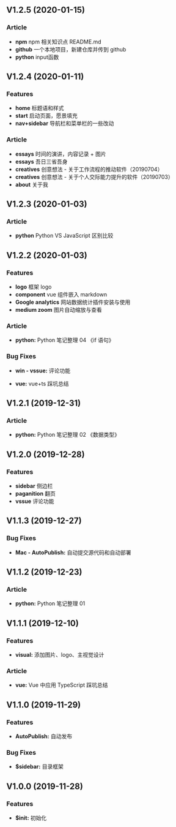 ## V1.2.5 (2020-01-15)

### Article

- **npm** npm 相关知识点 README.md
- **github** 一个本地项目，新建仓库并传到 github
- **python** input函数

## V1.2.4 (2020-01-11)

### Features

- **home** 标题语和样式
- **start** 启动页面，愿景填充
- **nav+sidebar** 导航栏和菜单栏的一些改动

### Article

- **essays** 时间的演讲，内容记录 + 图片
- **essays** 吾日三省吾身
- **creatives** 创意想法 - 关于工作流程的推动软件（20190704）
- **creatives** 创意想法 - 关于个人交际能力提升的软件（20190703）
- **about** 关于我

## V1.2.3 (2020-01-03)

### Article

- **python** Python VS JavaScript 区别比较

## V1.2.2 (2020-01-03)

### Features

- **logo** 框架 logo
- **component** vue 组件嵌入 markdown
- **Google analytics** 网站数据统计插件安装与使用
- **medium zoom** 图片自动缩放与查看

### Article

- **python:** Python 笔记整理 04 《if 语句》

### Bug Fixes

- **win - vssue:** 评论功能

- **vue:** vue+ts 踩坑总结

## V1.2.1 (2019-12-31)

### Article

- **python:** Python 笔记整理 02 《数据类型》

## V1.2.0 (2019-12-28)

### Features

- **sidebar** 侧边栏
- **paganition** 翻页
- **vssue** 评论功能

## V1.1.3 (2019-12-27)

### Bug Fixes

- **Mac - AutoPublish:** 自动提交源代码和自动部署

## V1.1.2 (2019-12-23)

### Article

- **python:** Python 笔记整理 01

## V1.1.1 (2019-12-10)

### Features

- **visual:** 添加图片、logo、主视觉设计

### Article

- **vue:** Vue 中应用 TypeScript 踩坑总结

## V1.1.0 (2019-11-29)

### Features

- **AutoPublish:** 自动发布

### Bug Fixes

- **\$sidebar:** 目录框架

## V1.0.0 (2019-11-28)

### Features

- **\$init:** 初始化
